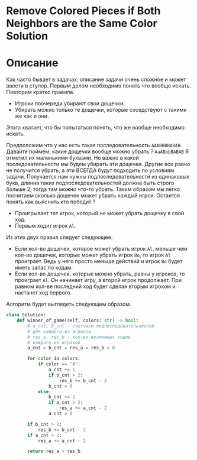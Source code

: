 # Remove Colored Pieces if Both Neighbors are the Same Color Solution

# Описание

Как часто бывает в задачах, описание задачи очень сложное и может ввести в ступор. Первым делом необходимо понять что вообще искать. Повторим кратко правила.
- Игроки поочереди убирают свои дощечки.
- Убирать можно только те дощечки, которые соседствуют с такими же как и они.

Этого хватает, что бы попытаться понять, что же вообще необходимо искать.

Предположим что у нас есть такая последовательность `AAABBBBABAB`. Давайте поймем, какие дощечки вообще можно убрать ? `AaABbbBABAB` Я отметил их маленькими буквами. Не важно в какой последовательности мы будем убирать эти дощечки. Другие все равно не получится убрать, а эти ВСЕГДА будут подходить по условиям задачи. Получается нам нужны подпоследовательности из одинаковых букв, длинна таких подпоследовательностей должна быть строго больше 2, тогда там можно что-то убрать. Таким образом мы легко посчитаем сколько дощечек может убрать каждый игрок. Остается понять как выяснить кто победит ? 

- Проигрывает тот игрок, который не может убрать дощечку в свой ход.
- Первым ходит игрок `Al`.

Из этих двух правил следует следующее. 
- Если кол-во дощечек, которое может убрать игрок `Al`, меньше чем кол-во дощечек, которые может убрать игрок `Bo`, то игрок `Al` проиграет. Ведь у него просто меньше действий и игрок `Bo` будет иметь запас по ходам.
- Если кол-во дощечек, которые можно убрать, равны у игроков, то проиграет `Al`. Он начинает игру, а второй игрок продолжает. При равном кол-ве последний ход будет сделан вторым игроком и настанет ход первого. 

Алгоритм будет выглядеть следующем образом.

```python
class Solution:
    def winner_of_game(self, colors: str) -> bool:
        # a_cnt, b_cnt - счетчики подпоследовательностей
        # для каждого из игроков
        # res_a, res_b - кол-во возможных ходов
        # каждого из игроков
        a_cnt = b_cnt = res_a = res_b = 0

        for color in colors:
            if color == "A":
                a_cnt += 1
                if b_cnt > 2:
                    res_b += b_cnt - 2
                b_cnt = 0
            else:
                b_cnt += 1
                if a_cnt > 2:
                    res_a += a_cnt - 2
                a_cnt = 0

        if b_cnt > 2:
            res_b += b_cnt - 2
        if a_cnt > 2:
            res_a += a_cnt - 2

        return res_a > res_b
```